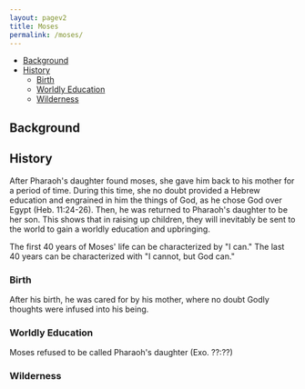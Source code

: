 ```yaml
---
layout: pagev2
title: Moses
permalink: /moses/
---
```

- [Background](#background)
- [History](#history)
  - [Birth](#birth)
  - [Worldly Education](#worldly-education)
  - [Wilderness](#wilderness)

## Background

## History

After Pharaoh's daughter found moses, she gave him back to his mother for a period of time. During this time, she no doubt provided a Hebrew education and engrained in him the things of God, as he chose God over Egypt (Heb. 11:24-26). Then, he was returned to Pharaoh's daughter to be her son. This shows that in raising up children, they will inevitably be sent to the world to gain a worldly education and upbringing. 

The first 40 years of Moses' life can be characterized by "I can." The last 40 years can be characterized with "I cannot, but God can."

### Birth

After his birth, he was cared for by his mother, where no doubt Godly thoughts were infused into his being.

### Worldly Education

Moses refused to be called Pharaoh's daughter (Exo. ??:??)

### Wilderness